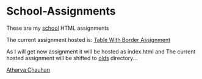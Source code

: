 # School-Assignments
These are my [school](https://neskalwa.business.site) HTML assignments

The current assignment hosted is: [Table With Border Assignment](https://tagiswild.github.io/School-Assignments/)

As I will get new assignment it will be hosted as index.html and The current hosted assignment will be shifted to [olds](https://github.com/TAGISWILD/School-Assignments/tree/main/Olds) directory... 

[Atharva Chauhan](https://tagiswild.github.io/)
